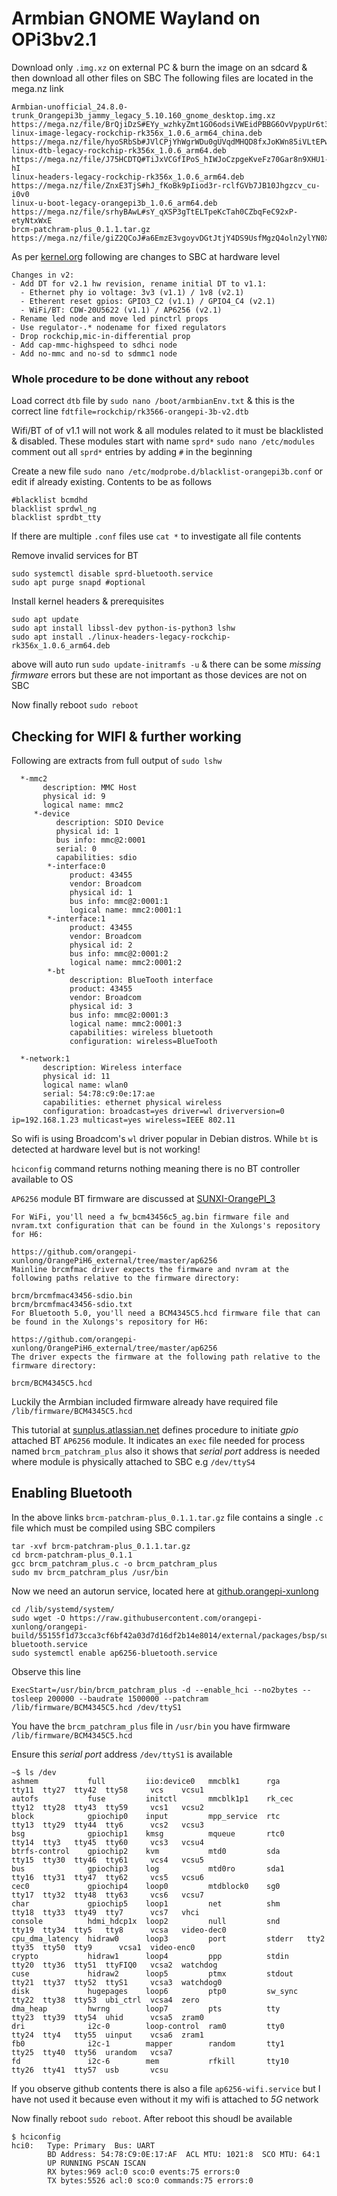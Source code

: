 # Armbian GNOME Wayland on OPi3bv2.1
Download only `.img.xz` on external PC & burn the image on an sdcard & then download all other files on SBC
The following files are located in the mega.nz link
```
Armbian-unofficial_24.8.0-trunk_Orangepi3b_jammy_legacy_5.10.160_gnome_desktop.img.xz
https://mega.nz/file/BrQjiDzS#EYy_wzhkyZmt1GO6odsiVWEidPBBG6OvVpypUr6t3BY
linux-image-legacy-rockchip-rk356x_1.0.6_arm64_china.deb
https://mega.nz/file/hyoSRbSb#JVlCPjYhWgrWDu0gUVqdMHQD8fxJoKWn85iVLtEPwTE
linux-dtb-legacy-rockchip-rk356x_1.0.6_arm64.deb
https://mega.nz/file/J75HCDTQ#TiJxVCGfIPoS_hIWJoCzpgeKveFz70Gar8n9XHU1-hI
linux-headers-legacy-rockchip-rk356x_1.0.6_arm64.deb
https://mega.nz/file/ZnxE3TjS#hJ_fKoBk9pIiod3r-rclfGVb7JB10Jhgzcv_cu-i0v0
linux-u-boot-legacy-orangepi3b_1.0.6_arm64.deb
https://mega.nz/file/srhyBAwL#sY_qXSP3gTtELTpeKcTah0CZbqFeC92xP-etyNtxWxE
brcm-patchram-plus_0.1.1.tar.gz
https://mega.nz/file/giZ2QCoJ#a6EmzE3vgoyvDGtJtjY4DS9UsfMgzQ4oln2ylYN0XqE
```
As per [kernel.org](https://lore.kernel.org/linux-kernel/0318fc56-789c-47fd-8f28-1ddf1ebc1cf3@kernel.org/T/#ef90ef4d64642d5251753347cd93f7fdd22999a5f) following are changes to SBC at hardware level
```
Changes in v2:
- Add DT for v2.1 hw revision, rename initial DT to v1.1:
  - Ethernet phy io voltage: 3v3 (v1.1) / 1v8 (v2.1)
  - Etherent reset gpios: GPIO3_C2 (v1.1) / GPIO4_C4 (v2.1)
  - WiFi/BT: CDW-20U5622 (v1.1) / AP6256 (v2.1)
- Rename led node and move led pinctrl props
- Use regulator-.* nodename for fixed regulators
- Drop rockchip,mic-in-differential prop
- Add cap-mmc-highspeed to sdhci node
- Add no-mmc and no-sd to sdmmc1 node
```
### Whole procedure to be done without any reboot
Load correct `dtb` file by `sudo nano /boot/armbianEnv.txt` & this is the correct line `fdtfile=rockchip/rk3566-orangepi-3b-v2.dtb`

Wifi/BT of of v1.1 will not work & all modules related to it must be blacklisted & disabled. These modules start with name `sprd*`
`sudo nano /etc/modules` comment out all `sprd*` entries by adding `#` in the beginning

Create a new file `sudo nano /etc/modprobe.d/blacklist-orangepi3b.conf` or edit if already existing. 
Contents to be as follows
```
#blacklist bcmdhd
blacklist sprdwl_ng
blacklist sprdbt_tty
```
If there are multiple `.conf` files use `cat *` to investigate all file contents

Remove invalid services for BT 
```
sudo systemctl disable sprd-bluetooth.service
sudo apt purge snapd #optional
```

Install kernel headers & prerequisites
```
sudo apt update
sudo apt install libssl-dev python-is-python3 lshw
sudo apt install ./linux-headers-legacy-rockchip-rk356x_1.0.6_arm64.deb
```
above will auto run `sudo update-initramfs -u` & there can be some _missing firmware_ errors but these are not important as those devices are not on SBC

Now finally reboot `sudo reboot`

## Checking for WIFI & further working
Following are extracts from full output of `sudo lshw`
```
  *-mmc2
       description: MMC Host
       physical id: 9
       logical name: mmc2
     *-device
          description: SDIO Device
          physical id: 1
          bus info: mmc@2:0001
          serial: 0
          capabilities: sdio
        *-interface:0
             product: 43455
             vendor: Broadcom
             physical id: 1
             bus info: mmc@2:0001:1
             logical name: mmc2:0001:1
        *-interface:1
             product: 43455
             vendor: Broadcom
             physical id: 2
             bus info: mmc@2:0001:2
             logical name: mmc2:0001:2
        *-bt
             description: BlueTooth interface
             product: 43455
             vendor: Broadcom
             physical id: 3
             bus info: mmc@2:0001:3
             logical name: mmc2:0001:3
             capabilities: wireless bluetooth
             configuration: wireless=BlueTooth
 
  *-network:1
       description: Wireless interface
       physical id: 11
       logical name: wlan0
       serial: 54:78:c9:0e:17:ae
       capabilities: ethernet physical wireless
       configuration: broadcast=yes driver=wl driverversion=0 ip=192.168.1.23 multicast=yes wireless=IEEE 802.11

```
So wifi is using Broadcom's `wl` driver popular in Debian distros. While `bt` is detected at hardware level but is not working!

`hciconfig` command returns nothing meaning there is no BT controller available to OS

`AP6256` module BT firmware are discussed at [SUNXI-OrangePI_3](https://linux-sunxi.org/Xunlong_Orange_Pi_3#Firmware_files)
```
For WiFi, you'll need a fw_bcm43456c5_ag.bin firmware file and nvram.txt configuration that can be found in the Xulongs's repository for H6:

https://github.com/orangepi-xunlong/OrangePiH6_external/tree/master/ap6256
Mainline brcmfmac driver expects the firmware and nvram at the following paths relative to the firmware directory:

brcm/brcmfmac43456-sdio.bin
brcm/brcmfmac43456-sdio.txt
For Bluetooth 5.0, you'll need a BCM4345C5.hcd firmware file that can be found in the Xulongs's repository for H6:

https://github.com/orangepi-xunlong/OrangePiH6_external/tree/master/ap6256
The driver expects the firmware at the following path relative to the firmware directory:

brcm/BCM4345C5.hcd
```
Luckily the Armbian included firmware already have required file `/lib/firmware/BCM4345C5.hcd`

This tutorial at [sunplus.atlassian.net](https://sunplus.atlassian.net/wiki/spaces/doc/pages/547848193/Install+Sunplus+WiFi+BT+module+AP6256+on+SP7021+demo+board+V3) defines procedure to initiate _gpio_ attached BT `AP6256` module. It indicates an `exec` file needed for process named `brcm_patchram_plus` also it shows that _serial port_ address is needed where module is physically attached to SBC e.g `/dev/ttyS4`

## Enabling Bluetooth
In the above links `brcm-patchram-plus_0.1.1.tar.gz` file contains a single `.c` file which must be compiled using SBC compilers
```
tar -xvf brcm-patchram-plus_0.1.1.tar.gz
cd brcm-patchram-plus_0.1.1
gcc brcm_patchram_plus.c -o brcm_patchram_plus
sudo mv brcm_patchram_plus /usr/bin
```
Now we need an autorun service, located here at [github.orangepi-xunlong](https://github.com/orangepi-xunlong/orangepi-build/tree/55155f1d73cca3cf6bf42a03d7d16df2b14e8014/external/packages/bsp/sunxi)
```
cd /lib/systemd/system/
sudo wget -O https://raw.githubusercontent.com/orangepi-xunlong/orangepi-build/55155f1d73cca3cf6bf42a03d7d16df2b14e8014/external/packages/bsp/sunxi/ap6256-bluetooth.service
sudo systemctl enable ap6256-bluetooth.service
```
Observe this line
```
ExecStart=/usr/bin/brcm_patchram_plus -d --enable_hci --no2bytes --tosleep 200000 --baudrate 1500000 --patchram /lib/firmware/BCM4345C5.hcd /dev/ttyS1
```
You have the `brcm_patchram_plus` file in `/usr/bin` you have firmware `/lib/firmware/BCM4345C5.hcd`

Ensure this _serial port_ address `/dev/ttyS1` is available
```
~$ ls /dev
ashmem           full         iio:device0   mmcblk1      rga      tty11  tty27  tty42  tty58     vcs    vcsu1
autofs           fuse         initctl       mmcblk1p1    rk_cec   tty12  tty28  tty43  tty59     vcs1   vcsu2
block            gpiochip0    input         mpp_service  rtc      tty13  tty29  tty44  tty6      vcs2   vcsu3
bsg              gpiochip1    kmsg          mqueue       rtc0     tty14  tty3   tty45  tty60     vcs3   vcsu4
btrfs-control    gpiochip2    kvm           mtd0         sda      tty15  tty30  tty46  tty61     vcs4   vcsu5
bus              gpiochip3    log           mtd0ro       sda1     tty16  tty31  tty47  tty62     vcs5   vcsu6
cec0             gpiochip4    loop0         mtdblock0    sg0      tty17  tty32  tty48  tty63     vcs6   vcsu7
char             gpiochip5    loop1         net          shm      tty18  tty33  tty49  tty7      vcs7   vhci
console          hdmi_hdcp1x  loop2         null         snd      tty19  tty34  tty5   tty8      vcsa   video-dec0
cpu_dma_latency  hidraw0      loop3         port         stderr   tty2   tty35  tty50  tty9      vcsa1  video-enc0
crypto           hidraw1      loop4         ppp          stdin    tty20  tty36  tty51  ttyFIQ0   vcsa2  watchdog
cuse             hidraw2      loop5         ptmx         stdout   tty21  tty37  tty52  ttyS1     vcsa3  watchdog0
disk             hugepages    loop6         ptp0         sw_sync  tty22  tty38  tty53  ubi_ctrl  vcsa4  zero
dma_heap         hwrng        loop7         pts          tty      tty23  tty39  tty54  uhid      vcsa5  zram0
dri              i2c-0        loop-control  ram0         tty0     tty24  tty4   tty55  uinput    vcsa6  zram1
fb0              i2c-1        mapper        random       tty1     tty25  tty40  tty56  urandom   vcsa7
fd               i2c-6        mem           rfkill       tty10    tty26  tty41  tty57  usb       vcsu
```

If you observe github contents there is also a file `ap6256-wifi.service` but I have not used it because even without it my wifi is attached to _5G_ network

Now finally reboot `sudo reboot`. After reboot this shoudl be available
```
$ hciconfig
hci0:   Type: Primary  Bus: UART
        BD Address: 54:78:C9:0E:17:AF  ACL MTU: 1021:8  SCO MTU: 64:1
        UP RUNNING PSCAN ISCAN
        RX bytes:969 acl:0 sco:0 events:75 errors:0
        TX bytes:5526 acl:0 sco:0 commands:75 errors:0

```
